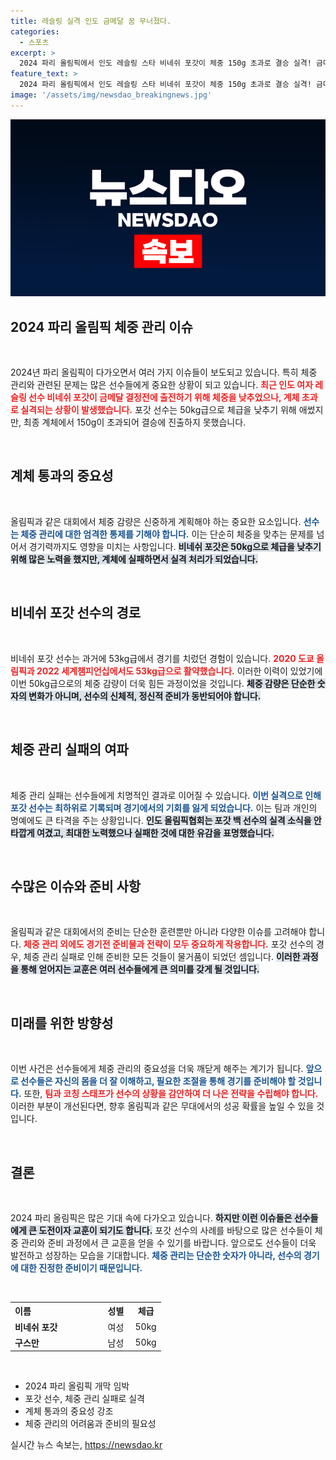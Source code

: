 ```yaml
---
title: 레슬링 실격 인도 금메달 꿈 무너졌다.
categories:
  - 스포츠
excerpt: >
  2024 파리 올림픽에서 인도 레슬링 스타 비네쉬 포갓이 체중 150g 초과로 결승 실격! 금메달의 꿈이 무너진 순간, 그 배경을 파헤쳐 봅니다. 클릭해보세요!
feature_text: >
  2024 파리 올림픽에서 인도 레슬링 스타 비네쉬 포갓이 체중 150g 초과로 결승 실격! 금메달의 꿈이 무너진 순간, 그 배경을 파헤쳐 봅니다. 클릭해보세요!
image: '/assets/img/newsdao_breakingnews.jpg'
---
```


<p><img src="/assets/img/newsdao_breakingnews.jpg" alt="implanttips 속보" /></p>

<h2 data-ke-size="size26">2024 파리 올림픽 체중 관리 이슈</h2>

<p data-ke-size="size16">&nbsp;</p>

<p>2024년 파리 올림픽이 다가오면서 여러 가지 이슈들이 보도되고 있습니다. 특히 체중 관리와 관련된 문제는 많은 선수들에게 중요한 상황이 되고 있습니다. <b><span style="color: #ee2323;">최근 인도 여자 레슬링 선수 비네쉬 포갓이 금메달 결정전에 출전하기 위해 체중을 낮추었으나, 계체 초과로 실격되는 상황이 발생했습니다.</span></b> 포갓 선수는 50kg급으로 체급을 낮추기 위해 애썼지만, 최종 계체에서 150g이 초과되어 결승에 진출하지 못했습니다.</p>

<p data-ke-size="size16">&nbsp;</p>

<h2 data-ke-size="size26">계체 통과의 중요성</h2>

<p data-ke-size="size16">&nbsp;</p>

<p>올림픽과 같은 대회에서 체중 감량은 신중하게 계획해야 하는 중요한 요소입니다. <b><span style="color: #1a5490;">선수는 체중 관리에 대한 엄격한 통제를 기해야 합니다.</span></b> 이는 단순히 체중을 맞추는 문제를 넘어서 경기력까지도 영향을 미치는 사항입니다. <b><span style="background-color: #21538527;">비네쉬 포갓은 50kg으로 체급을 낮추기 위해 많은 노력을 했지만, 계체에 실패하면서 실격 처리가 되었습니다.</span></b></p>

<p data-ke-size="size16">&nbsp;</p>

<h2 data-ke-size="size26">비네쉬 포갓 선수의 경로</h2>

<p data-ke-size="size16">&nbsp;</p>

<p>비네쉬 포갓 선수는 과거에 53kg급에서 경기를 치렀던 경험이 있습니다. <b><span style="color: #ee2323;">2020 도쿄 올림픽과 2022 세계챔피언십에서도 53kg급으로 활약했습니다.</span></b> 이러한 이력이 있었기에 이번 50kg급으로의 체중 감량이 더욱 힘든 과정이었을 것입니다. <b><span style="background-color: #21538527;">체중 감량은 단순한 숫자의 변화가 아니며, 선수의 신체적, 정신적 준비가 동반되어야 합니다.</span></b></p>

<p data-ke-size="size16">&nbsp;</p>

<h2 data-ke-size="size26">체중 관리 실패의 여파</h2>

<p data-ke-size="size16">&nbsp;</p>

<p>체중 관리 실패는 선수들에게 치명적인 결과로 이어질 수 있습니다. <b><span style="color: #1a5490;">이번 실격으로 인해 포갓 선수는 최하위로 기록되며 경기에서의 기회를 잃게 되었습니다.</span></b> 이는 팀과 개인의 명예에도 큰 타격을 주는 상황입니다. <b><span style="background-color: #21538527;">인도 올림픽협회는 포갓 백 선수의 실격 소식을 안타깝게 여겼고, 최대한 노력했으나 실패한 것에 대한 유감을 표명했습니다.</span></b></p>

<p data-ke-size="size16">&nbsp;</p>

<h2 data-ke-size="size26">수많은 이슈와 준비 사항</h2>

<p data-ke-size="size16">&nbsp;</p>

<p>올림픽과 같은 대회에서의 준비는 단순한 훈련뿐만 아니라 다양한 이슈를 고려해야 합니다. <b><span style="color: #ee2323;">체중 관리 외에도 경기전 준비물과 전략이 모두 중요하게 작용합니다.</span></b> 포갓 선수의 경우, 체중 관리 실패로 인해 준비한 모든 것들이 물거품이 되었던 셈입니다. <b><span style="background-color: #21538527;">이러한 과정을 통해 얻어지는 교훈은 여러 선수들에게 큰 의미를 갖게 될 것입니다.</span></b></p>

<p data-ke-size="size16">&nbsp;</p>

<h2 data-ke-size="size26">미래를 위한 방향성</h2>

<p data-ke-size="size16">&nbsp;</p>

<p>이번 사건은 선수들에게 체중 관리의 중요성을 더욱 깨닫게 해주는 계기가 됩니다. <b><span style="color: #1a5490;">앞으로 선수들은 자신의 몸을 더 잘 이해하고, 필요한 조절을 통해 경기를 준비해야 할 것입니다.</span></b> 또한, <b><span style="color: #ee2323;">팀과 코칭 스태프가 선수의 상황을 감안하여 더 나은 전략을 수립해야 합니다.</span></b> 이러한 부분이 개선된다면, 향후 올림픽과 같은 무대에서의 성공 확률을 높일 수 있을 것입니다.</p>

<p data-ke-size="size16">&nbsp;</p>

<h2 data-ke-size="size26">결론</h2>

<p data-ke-size="size16">&nbsp;</p>

<p>2024 파리 올림픽은 많은 기대 속에 다가오고 있습니다. <b><span style="background-color: #21538527;">하지만 이런 이슈들은 선수들에게 큰 도전이자 교훈이 되기도 합니다.</span></b> 포갓 선수의 사례를 바탕으로 많은 선수들이 체중 관리와 준비 과정에서 큰 교훈을 얻을 수 있기를 바랍니다. 앞으로도 선수들이 더욱 발전하고 성장하는 모습을 기대합니다. <b><span style="color: #1a5490;">체중 관리는 단순한 숫자가 아니라, 선수의 경기에 대한 진정한 준비이기 때문입니다.</span></b></p>

<p data-ke-size="size16">&nbsp;</p>

<table style="width: 100%; border-collapse: collapse; border: none;">
  <tr>
    <th style="text-align: left; width: 60%;"><b>이름</b></th>
    <th style="text-align: center; width: 20%;"><b>성별</b></th>
    <th style="text-align: center; width: 20%;"><b>체급</b></th>
  </tr>
  <tr>
    <td style="text-align: left;"><b>비네쉬 포갓</b></td>
    <td style="text-align: center;">여성</td>
    <td style="text-align: center;">50kg</td>
  </tr>
  <tr>
    <td style="text-align: left;"><b>구스만</b></td>
    <td style="text-align: center;">남성</td>
    <td style="text-align: center;">50kg</td>
  </tr>
</table>

<p data-ke-size="size16">&nbsp;</p>

<ul>
  <li>2024 파리 올림픽 개막 임박</li>
  <li>포갓 선수, 체중 관리 실패로 실격</li>
  <li>계체 통과의 중요성 강조</li>
  <li>체중 관리의 어려움과 준비의 필요성</li>
</ul>
실시간 뉴스 속보는, <a href="https://newsdao.kr" rel="dofollow">https://newsdao.kr</a>


